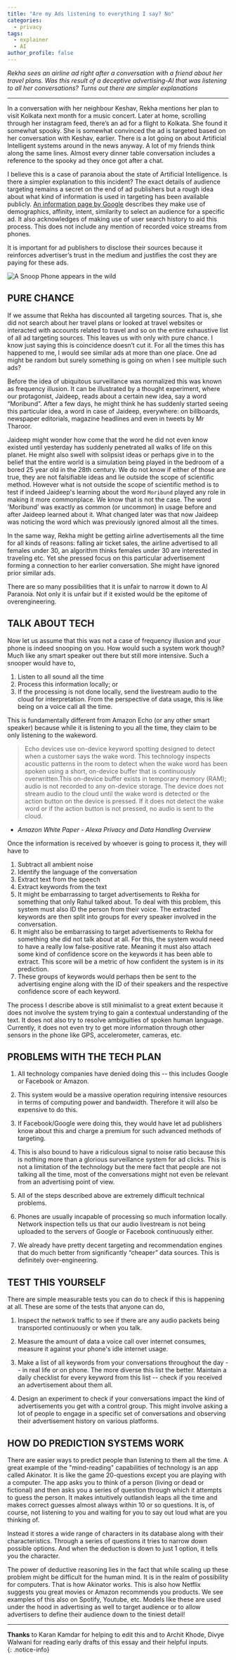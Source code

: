 ```yaml
---
title: "Are my Ads listening to everything I say? No"
categories:
  - privacy
tags:
  - explainer
  - AI
author_profile: false
---
```


*Rekha sees an airline ad right after a conversation with a friend about her travel plans. Was this result of a deceptive advertising-AI that was listening to all her conversations? Turns out there are simpler explanations*

---

In a conversation with her neighbour Keshav, Rekha mentions her plan to visit Kolkata next month for a music concert. Later at home, scrolling through her instagram feed, there’s an ad for a flight to Kolkata. She found it somewhat spooky. She is somewhat convinced the ad is targeted based on her conversation with Keshav, earlier. There is a lot going on about Artificial Intelligent systems around in the news anyway. A lot of my friends think along the same lines. Almost every dinner table conversation includes a reference to the spooky ad they once got after a chat.

I believe this is a case of paranoia about the state of Artificial Intelligence. Is there a simpler explanation to this incident? The exact details of audience targeting remains a secret on the end of ad publishers but a rough idea about what kind of information is used in targeting has been available publicly. [An information page by Google](https://support.google.com/google-ads/answer/1704368?hl=en) describes they make use of demographics, affinity, intent, similarity to select an audience for a specific ad. It also acknowledges of making use of user search history to aid this process. This does not include any mention of recorded voice streams from phones.

It is important for ad publishers to disclose their sources because it reinforces advertiser’s trust in the medium and justifies the cost they are paying for these ads.

![A Snoop Phone appears in the wild](/images/snoop-phone.svg)

## PURE CHANCE

If we assume that Rekha has discounted all targeting sources. That is, she did not search about her travel plans or looked at travel websites or interacted with accounts related to travel and so on the entire exhaustive list of all ad targeting sources. This leaves us with only with pure chance. I know just saying this is coincidence doesn’t cut it. For all the times this has happened to me, I would see similar ads at more than one place. One ad might be random but surely something is going on when I see multiple such ads?

Before the idea of ubiquitous surveillance was normalized this was known as frequency illusion. It can be illustrated by a thought experiment, where our protagonist, Jaideep, reads about a certain new idea, say a word “Moribund”. After a few days, he might think he has suddenly started seeing this particular idea, a word in case of Jaideep, everywhere: on billboards, newspaper editorials, magazine headlines and even in tweets by Mr Tharoor.

Jaideep might wonder how come that the word he did not even know existed until yesterday has suddenly penetrated all walks of life on this planet. He might also swell with solipsist ideas or perhaps give in to the belief that the entire world is a simulation being played in the bedroom of a bored 25 year old in the 28th century. We do not know if either of those are true, they are not falsifiable ideas and lie outside the scope of scientific method. However what is not outside the scope of scientific method is to test if indeed Jaideep's learning about the word `Moribund` played any role in making it more commonplace. We know that is not the case. The word 'Moribund' was exactly as common (or uncommon) in usage before and after Jaideep learned about it. What changed later was that now Jaideep was noticing the word which was previously ignored almost all the times.

In the same way, Rekha might be getting airline advertisements all the time for all kinds of reasons: falling air ticket sales, the airline advertised to all females under 30, an algorithm thinks females under 30 are interested in traveling etc. Yet she pressed focus on this particular advertisement forming a connection to her earlier conversation. She might have ignored prior similar ads.

There are so many possibilities that it is unfair to narrow it down to AI Paranoia. Not only it is unfair but if it existed would be the epitome of overengineering.

## TALK ABOUT TECH

Now let us assume that this was not a case of frequency illusion and your phone is indeed snooping on you. How would such a system work though? Much like any smart speaker out there but still more intensive. Such a snooper would have to,

1. Listen to all sound all the time  
2. Process this information locally; or  
3. If the processing is not done locally, send the livestream audio to the cloud for interpretation. From the perspective of data usage, this is like being on a voice call all the time.  

This is fundamentally different from Amazon Echo (or any other smart speaker) because while it is listening to you all the time, they claim to be only listening to the wakeword. 

> Echo devices use on-device keyword spotting designed to detect when a customer says the wake word. This technology inspects acoustic patterns in the room to detect when the wake word has been spoken using a short, on-device buffer that is continuously overwritten.This on-device buffer exists in temporary memory (RAM); audio is not recorded to any on-device storage. The device does not stream audio to the cloud until the wake word is detected or the action button on the device is pressed. If it does not detect the wake word or if the action button is not pressed, no audio is sent to the cloud.

- *Amazon White Paper - Alexa Privacy and Data Handling Overview*

Once the information is received by whoever is going to process it, they will have to

1. Subtract all ambient noise   
2. Identify the language of the conversation   
3. Extract text from the speech   
4. Extract keywords from the text    
5. It might be embarrassing to target advertisements to Rekha for something that only Rahul talked about. To deal with this problem, this system must also ID the person from their voice. The extracted keywords are then split into groups for every speaker involved in the conversation.    
6. It might also be embarrassing to target advertisements to Rekha for something she did not talk about at all. For this, the system would need to have a really low false-positive rate. Meaning it must also attach some kind of confidence score on the keywords it has been able to extract. This score will be a metric of how confident the system is in its prediction.    
6. These groups of keywords would perhaps then be sent to the advertising engine along with the ID of their speakers and the respective confidence score of each keyword.    

The process I describe above is still minimalist to a great extent because it does not involve the system trying to gain a contextual understanding of the text. It does not also try to resolve ambiguities of spoken human language. Currently, it does not even try to get more information through other sensors in the phone like GPS, accelerometer, cameras, etc.

## PROBLEMS WITH THE TECH PLAN

1. All technology companies have denied doing this -- this includes Google or Facebook or Amazon.

1. This system would be a massive operation requiring intensive resources in terms of computing power and bandwidth. Therefore it will also be expensive to do this.

1. If Facebook/Google were doing this, they would have let ad publishers know about this and charge a premium for such advanced methods of targeting.

1. This is also bound to have a ridiculous signal to noise ratio because this is nothing more than a glorious surveillance system for ad clicks. This is not a limitation of the technology but the mere fact that people are not talking all the time, most of the conversations might not even be relevant from an advertising point of view.

1. All of the steps described above are extremely difficult technical problems.

1. Phones are usually incapable of processing so much information locally. Network inspection tells us that our audio livestream is not being uploaded to the servers of Google or Facebook continuously either.

1. We already have pretty decent targeting and recommendation engines that do much better from significantly “cheaper” data sources. This is definitely over-engineering.

## TEST THIS YOURSELF

There are simple measurable tests you can do to check if this is happening at all. These are some of the tests that anyone can do,

1. Inspect the network traffic to see if there are any audio packets being transported continuously or when you talk.

1. Measure the amount of data a voice call over internet consumes, measure it against your phone's idle internet usage.

1. Make a list of all keywords from your conversations throughout the day -- in real life or on phone. The more diverse this list the better. Maintain a daily checklist for every keyword from this list -- check if you received an advertisement about them all.

1. Design an experiment to check if your conversations impact the kind of advertisements you get with a control group. This might involve asking a lot of people to engage in a specific set of conversations and observing their advertisement history on various platforms.

## HOW DO PREDICTION SYSTEMS WORK

There are easier ways to predict people than listening to them all the time. A great example of the "mind-reading" capabilities of technology is an app called Akinator. It is like the game 20-questions except you are playing with a computer. The app asks you to think of a person (living or dead or fictional) and then asks you a series of question through which it attempts to guess the person. It makes intuitively outlandish leaps all the time and makes correct guesses almost always within 10 or so questions. It is, of course, not listening to you and waiting for you to say out loud what are you thinking of. 

Instead it stores a wide range of characters in its database along with their characteristics. Through a series of questions it tries to narrow down possible options. And when the deduction is down to just 1 option, it tells you the character.

The power of deductive reasoning lies in the fact that while scaling up these problem might be difficult for the human mind. It is in the realm of possibility for computers. That is how Akinator works. This is also how Netflix suggests you great movies or Amazon recommends you products. We see examples of this also on Spotify, Youtube, etc. Models like these are used under the hood in advertising as well to target audience or to allow advertisers to define their audience down to the tiniest detail!

---

**Thanks** to Karan Kamdar for helping to edit this and to Archit Khode, Divye Walwani for reading early drafts of this essay and their helpful inputs.   
{: .notice-info}